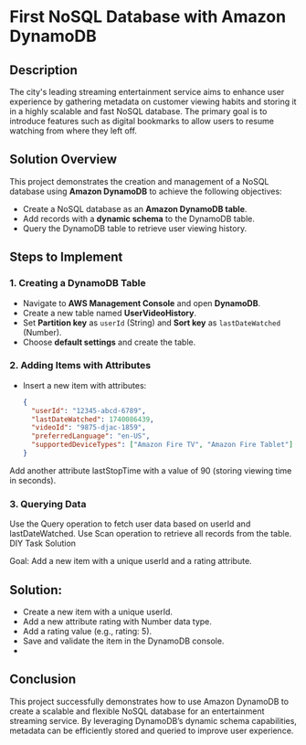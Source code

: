 # First NoSQL Database with Amazon DynamoDB

## Description
The city's leading streaming entertainment service aims to enhance user experience by gathering metadata on customer viewing habits and storing it in a highly scalable and fast NoSQL database. The primary goal is to introduce features such as digital bookmarks to allow users to resume watching from where they left off. 

## Solution Overview
This project demonstrates the creation and management of a NoSQL database using **Amazon DynamoDB** to achieve the following objectives:
- Create a NoSQL database as an **Amazon DynamoDB table**.
- Add records with a **dynamic schema** to the DynamoDB table.
- Query the DynamoDB table to retrieve user viewing history.

## Steps to Implement

### 1. Creating a DynamoDB Table
- Navigate to **AWS Management Console** and open **DynamoDB**.
- Create a new table named **UserVideoHistory**.
- Set **Partition key** as `userId` (String) and **Sort key** as `lastDateWatched` (Number).
- Choose **default settings** and create the table.

### 2. Adding Items with Attributes
- Insert a new item with attributes:
  ```json
  { 
    "userId": "12345-abcd-6789", 
    "lastDateWatched": 1740086439, 
    "videoId": "9875-djac-1859", 
    "preferredLanguage": "en-US", 
    "supportedDeviceTypes": ["Amazon Fire TV", "Amazon Fire Tablet"] 
  } 
Add another attribute lastStopTime with a value of 90 (storing viewing time in seconds).
### 3. Querying Data
Use the Query operation to fetch user data based on userId and lastDateWatched.
Use Scan operation to retrieve all records from the table.
DIY Task Solution

Goal: Add a new item with a unique userId and a rating attribute.

## Solution:

- Create a new item with a unique userId.
- Add a new attribute rating with Number data type.
- Add a rating value (e.g., rating: 5).
- Save and validate the item in the DynamoDB console.
- 
## Conclusion

This project successfully demonstrates how to use Amazon DynamoDB to create a scalable and flexible NoSQL database for an entertainment streaming service. By leveraging DynamoDB’s dynamic schema capabilities, metadata can be efficiently stored and queried to improve user experience.

